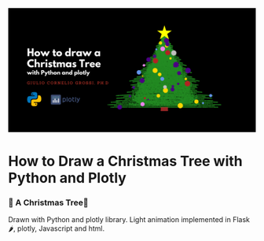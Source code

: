 <img src="static/xmas_tree_cover.png">

# How to Draw a Christmas Tree with Python and Plotly
### 🎄 A Christmas Tree🎄

Drawn with Python and plotly library. Light animation implemented in Flask 🌶, plotly, Javascript and html.
